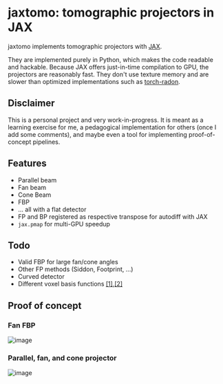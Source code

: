 # jaxtomo: tomographic projectors in JAX

jaxtomo implements tomographic projectors with [JAX](https://github.com/google/jax). 

They are implemented purely in Python, which makes the code readable and hackable. Because JAX offers just-in-time compilation to GPU, the projectors are reasonably fast. They don't use texture memory and are slower than optimized implementations such as [torch-radon](https://github.com/matteo-ronchetti/torch-radon).

## Disclaimer

This is a personal project and very work-in-progress. It is meant as a learning exercise for me, a pedagogical implementation for others (once I add some comments), and maybe even a tool for implementing proof-of-concept pipelines.

## Features

* Parallel beam
* Fan beam
* Cone Beam
* FBP
* ... all with a flat detector
* FP and BP registered as respective transpose for autodiff with JAX
* `jax.pmap` for multi-GPU speedup

## Todo

* Valid FBP for large fan/cone angles
* Other FP methods (Siddon, Footprint, ...)
* Curved detector
* Different voxel basis functions [[1]](https://pubmed.ncbi.nlm.nih.gov/17278818/),[[2]](https://www.researchgate.net/publication/263921475_Projector_and_Backprojector_for_Iterative_CT_Reconstruction_with_Blobs_using_CUDA)

## Proof of concept

### Fan FBP
![image](https://user-images.githubusercontent.com/5190547/215475790-4551313a-76fc-409c-9b41-6417b61bf69b.png)

### Parallel, fan, and cone projector
![image](https://user-images.githubusercontent.com/5190547/220201015-89feac80-b14e-4899-9af2-2be3c35ce14f.png)

